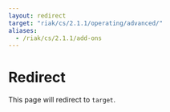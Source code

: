```yaml
---
layout: redirect
target: "riak/cs/2.1.1/operating/advanced/"
aliases:
  - /riak/cs/2.1.1/add-ons
---
```


# Redirect

This page will redirect to `target`.
